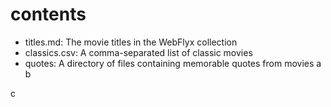 # contents

- titles.md: The movie titles in the WebFlyx collection
- classics.csv: A comma-separated list of classic movies
- quotes: A directory of files containing memorable quotes from movies
a
b

c

